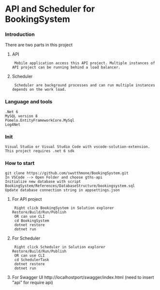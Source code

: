 # API and Scheduler for BookingSystem

### Introduction

There are two parts in this project

1. API

        Mobile application access this API project. Multiple instances of API project can be running behind a load balancer. 


2. Scheduler

        Scheduler are background processes and can run multiple instances depends on the work load.


### Language and tools
```
.Net 6
MySQL version 8 
Pomelo.EntityFrameworkCore.MySql
Log4Net
```

### Init
```
Visual Studio or Visual Studio Code with vscode-solution-extension.
This project requires .net 6 sdk

```

### How to start
```
git clone https://github.com/swutthmone/BookingSystem.git
In VSCode --> Open Folder and choose gths-api
Initialize new database with script BookingSystem/References/DatabaseStructure/bookingsystem.sql 
Update database connection string in appsettings.json
```
1. For API project
        
        Right click BookingSystem in Solution explorer Restore/Build/Run/Publish
        OR can use CLI
        cd BookingSystem
        dotnet restore
        dotnet run

2. For Scheduler

        Right click Scheduler in Solution explorer Restore/Build/Run/Publish
        OR can use CLI
        cd SchedulerTask
        dotnet restore
        dotnet run

3. For Swagger UI
        http://localhostport/swagger/index.html (need to insert "api" for require api)
        
